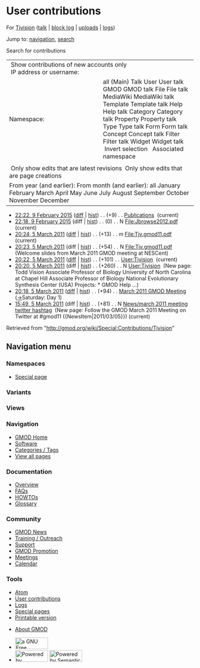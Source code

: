 <div id="mw-page-base" class="noprint">

</div>

<div id="mw-head-base" class="noprint">

</div>

<div id="content" class="mw-body" role="main">

<span id="top"></span>

<div id="mw-js-message" style="display:none;">

</div>



# <span dir="auto">User contributions</span>

<div id="bodyContent">

<div id="contentSub">

For [Tjvision](/wiki/User:Tjvision "User:Tjvision") (<a
href="/mediawiki/index.php?title=User_talk:Tjvision&amp;action=edit&amp;redlink=1"
class="new" title="User talk:Tjvision (page does not exist)">talk</a> \|
[block
log](/mediawiki/index.php?title=Special:Log/block&page=User%3ATjvision "Special:Log/block")
\|
[uploads](/wiki/Special:ListFiles/Tjvision "Special:ListFiles/Tjvision")
\| [logs](/wiki/Special:Log/Tjvision "Special:Log/Tjvision"))

</div>

<div id="jump-to-nav" class="mw-jump">

Jump to: [navigation](#mw-navigation), [search](#p-search)

</div>

<div id="mw-content-text">

Search for contributions

<table class="mw-contributions-table">
<colgroup>
<col style="width: 50%" />
<col style="width: 50%" />
</colgroup>
<tbody>
<tr class="odd">
<td colspan="2"> Show contributions of new accounts only<br />
 IP address or username:</td>
</tr>
<tr class="even">
<td class="mw-label">Namespace:</td>
<td>all (Main) Talk User User talk GMOD GMOD talk File File talk
MediaWiki MediaWiki talk Template Template talk Help Help talk Category
Category talk Property Property talk Type Type talk Form Form talk
Concept Concept talk Filter Filter talk Widget Widget talk  
 Invert selection 
 Associated namespace </td>
</tr>
<tr class="odd">
<td colspan="2"></td>
</tr>
<tr class="even">
<td colspan="2"> Only show edits that are latest revisions
 Only show edits that are page creations</td>
</tr>
<tr class="odd">
<td colspan="2">From year (and earlier): From month (and earlier): all
January February March April May June July August September October
November December</td>
</tr>
</tbody>
</table>

- <a href="/mediawiki/index.php?title=Publications&amp;oldid=26491"
  class="mw-changeslist-date" title="Publications">22:22, 9 February
  2015</a>
  ([diff](/mediawiki/index.php?title=Publications&diff=prev&oldid=26491 "Publications")
  \|
  [hist](/mediawiki/index.php?title=Publications&action=history "Publications"))
  <span class="mw-changeslist-separator">. .</span>
  <span class="mw-plusminus-pos" dir="ltr"
  title="21,932 bytes after change">(+9)</span>‎
  <span class="mw-changeslist-separator">. .</span>
  <a href="/wiki/Publications" class="mw-contributions-title"
  title="Publications">Publications</a> ‎
  <span class="mw-uctop">(current)</span>
- <a
  href="/mediawiki/index.php?title=File:Jbrowse2012.pdf&amp;oldid=26489"
  class="mw-changeslist-date" title="File:Jbrowse2012.pdf">22:18, 9
  February 2015</a> (diff \|
  [hist](/mediawiki/index.php?title=File:Jbrowse2012.pdf&action=history "File:Jbrowse2012.pdf"))
  <span class="mw-changeslist-separator">. .</span>
  <span class="mw-plusminus-null" dir="ltr"
  title="0 bytes after change">(0)</span>‎
  <span class="mw-changeslist-separator">. .</span> N
  <a href="/wiki/File:Jbrowse2012.pdf" class="mw-contributions-title"
  title="File:Jbrowse2012.pdf">File:Jbrowse2012.pdf</a> ‎
  <span class="mw-uctop">(current)</span>
- <a href="/mediawiki/index.php?title=File:Tjv.gmod11.pdf&amp;oldid=17140"
  class="mw-changeslist-date" title="File:Tjv.gmod11.pdf">20:24, 5 March
  2011</a>
  ([diff](/mediawiki/index.php?title=File:Tjv.gmod11.pdf&diff=prev&oldid=17140 "File:Tjv.gmod11.pdf")
  \|
  [hist](/mediawiki/index.php?title=File:Tjv.gmod11.pdf&action=history "File:Tjv.gmod11.pdf"))
  <span class="mw-changeslist-separator">. .</span>
  <span class="mw-plusminus-pos" dir="ltr"
  title="67 bytes after change">(+13)</span>‎
  <span class="mw-changeslist-separator">. .</span> m
  <a href="/wiki/File:Tjv.gmod11.pdf" class="mw-contributions-title"
  title="File:Tjv.gmod11.pdf">File:Tjv.gmod11.pdf</a> ‎
  <span class="mw-uctop">(current)</span>
- <a href="/mediawiki/index.php?title=File:Tjv.gmod11.pdf&amp;oldid=17139"
  class="mw-changeslist-date" title="File:Tjv.gmod11.pdf">20:23, 5 March
  2011</a> (diff \|
  [hist](/mediawiki/index.php?title=File:Tjv.gmod11.pdf&action=history "File:Tjv.gmod11.pdf"))
  <span class="mw-changeslist-separator">. .</span>
  <span class="mw-plusminus-pos" dir="ltr"
  title="54 bytes after change">(+54)</span>‎
  <span class="mw-changeslist-separator">. .</span> N
  <a href="/wiki/File:Tjv.gmod11.pdf" class="mw-contributions-title"
  title="File:Tjv.gmod11.pdf">File:Tjv.gmod11.pdf</a> ‎
  <span class="comment">(Welcome slides from March 2011 GMOD meeting at
  NESCent)</span>
- <a href="/mediawiki/index.php?title=User:Tjvision&amp;oldid=17137"
  class="mw-changeslist-date" title="User:Tjvision">20:22, 5 March
  2011</a>
  ([diff](/mediawiki/index.php?title=User:Tjvision&diff=prev&oldid=17137 "User:Tjvision")
  \|
  [hist](/mediawiki/index.php?title=User:Tjvision&action=history "User:Tjvision"))
  <span class="mw-changeslist-separator">. .</span>
  <span class="mw-plusminus-pos" dir="ltr"
  title="361 bytes after change">(+101)</span>‎
  <span class="mw-changeslist-separator">. .</span>
  <a href="/wiki/User:Tjvision" class="mw-contributions-title"
  title="User:Tjvision">User:Tjvision</a> ‎
  <span class="mw-uctop">(current)</span>
- <a href="/mediawiki/index.php?title=User:Tjvision&amp;oldid=17136"
  class="mw-changeslist-date" title="User:Tjvision">20:20, 5 March
  2011</a> (diff \|
  [hist](/mediawiki/index.php?title=User:Tjvision&action=history "User:Tjvision"))
  <span class="mw-changeslist-separator">. .</span>
  <span class="mw-plusminus-pos" dir="ltr"
  title="260 bytes after change">(+260)</span>‎
  <span class="mw-changeslist-separator">. .</span> N
  <a href="/wiki/User:Tjvision" class="mw-contributions-title"
  title="User:Tjvision">User:Tjvision</a> ‎ <span class="comment">(New
  page: Todd Vision Associate Professor of Biology University of North
  Carolina at Chapel Hill Associate Professor of Biology National
  Evolutionary Synthesis Center (USA) Projects: \* GMOD Help ...)</span>
- <a
  href="/mediawiki/index.php?title=March_2011_GMOD_Meeting&amp;oldid=17135"
  class="mw-changeslist-date" title="March 2011 GMOD Meeting">20:18, 5
  March 2011</a>
  ([diff](/mediawiki/index.php?title=March_2011_GMOD_Meeting&diff=prev&oldid=17135 "March 2011 GMOD Meeting")
  \|
  [hist](/mediawiki/index.php?title=March_2011_GMOD_Meeting&action=history "March 2011 GMOD Meeting"))
  <span class="mw-changeslist-separator">. .</span>
  <span class="mw-plusminus-pos" dir="ltr"
  title="15,308 bytes after change">(+94)</span>‎
  <span class="mw-changeslist-separator">. .</span>
  <a href="/wiki/March_2011_GMOD_Meeting" class="mw-contributions-title"
  title="March 2011 GMOD Meeting">March 2011 GMOD Meeting</a> ‎
  <span class="comment">([→](/wiki/March_2011_GMOD_Meeting#Saturday:_Day_1 "March 2011 GMOD Meeting")‎<span dir="auto"><span class="autocomment">Saturday:
  Day 1</span></span>)</span>
- <a
  href="/mediawiki/index.php?title=News/march_2011_meeting_twitter_hashtag&amp;oldid=17117"
  class="mw-changeslist-date"
  title="News/march 2011 meeting twitter hashtag">15:49, 5 March 2011</a>
  (diff \|
  [hist](/mediawiki/index.php?title=News/march_2011_meeting_twitter_hashtag&action=history "News/march 2011 meeting twitter hashtag"))
  <span class="mw-changeslist-separator">. .</span>
  <span class="mw-plusminus-pos" dir="ltr"
  title="81 bytes after change">(+81)</span>‎
  <span class="mw-changeslist-separator">. .</span> N
  <a href="/wiki/News/march_2011_meeting_twitter_hashtag"
  class="mw-contributions-title"
  title="News/march 2011 meeting twitter hashtag">News/march 2011 meeting
  twitter hashtag</a> ‎ <span class="comment">(New page: Follow the GMOD
  March 2011 Meeting on Twitter at \#gmod11
  {{NewsItem\|2011/03/05}})</span>
  <span class="mw-uctop">(current)</span>

</div>

<div class="printfooter">

Retrieved from "<http://gmod.org/wiki/Special:Contributions/Tjvision>"

</div>

<div id="catlinks" class="catlinks catlinks-allhidden">

</div>

<div class="visualClear">

</div>

</div>

</div>

<div id="mw-navigation">

## Navigation menu

<div id="mw-head">



<div id="left-navigation">

<div id="p-namespaces" class="vectorTabs" role="navigation"
aria-labelledby="p-namespaces-label">

### Namespaces

- <span id="ca-nstab-special">[Special
  page](/wiki/Special:Contributions/Tjvision "This is a special page, you cannot edit the page itself")</span>

</div>

<div id="p-variants" class="vectorMenu emptyPortlet" role="navigation"
aria-labelledby="p-variants-label">

### 

### Variants[](#)

<div class="menu">

</div>

</div>

</div>

<div id="right-navigation">

<div id="p-views" class="vectorTabs emptyPortlet" role="navigation"
aria-labelledby="p-views-label">

### Views

</div>



</div>



</div>

</div>

</div>

<div id="mw-panel">

<div id="p-logo" role="banner">

<a href="/wiki/Main_Page"
style="background-image: url(http://gmod.org/images/GMOD-cogs.png);"
title="Visit the main page"></a>

</div>

<div id="p-Navigation" class="portal" role="navigation"
aria-labelledby="p-Navigation-label">

### Navigation

<div class="body">

- <span id="n-GMOD-Home">[GMOD Home](/wiki/Main_Page)</span>
- <span id="n-Software">[Software](/wiki/GMOD_Components)</span>
- <span id="n-Categories-.2F-Tags">[Categories /
  Tags](/wiki/Categories)</span>
- <span id="n-View-all-pages">[View all
  pages](/wiki/Special:AllPages)</span>

</div>

</div>

<div id="p-Documentation" class="portal" role="navigation"
aria-labelledby="p-Documentation-label">

### Documentation

<div class="body">

- <span id="n-Overview">[Overview](/wiki/Overview)</span>
- <span id="n-FAQs">[FAQs](/wiki/Category:FAQ)</span>
- <span id="n-HOWTOs">[HOWTOs](/wiki/Category:HOWTO)</span>
- <span id="n-Glossary">[Glossary](/wiki/Glossary)</span>

</div>

</div>

<div id="p-Community" class="portal" role="navigation"
aria-labelledby="p-Community-label">

### Community

<div class="body">

- <span id="n-GMOD-News">[GMOD News](/wiki/GMOD_News)</span>
- <span id="n-Training-.2F-Outreach">[Training /
  Outreach](/wiki/Training_and_Outreach)</span>
- <span id="n-Support">[Support](/wiki/Support)</span>
- <span id="n-GMOD-Promotion">[GMOD
  Promotion](/wiki/GMOD_Promotion)</span>
- <span id="n-Meetings">[Meetings](/wiki/Meetings)</span>
- <span id="n-Calendar">[Calendar](/wiki/Calendar)</span>

</div>

</div>

<div id="p-tb" class="portal" role="navigation"
aria-labelledby="p-tb-label">

### Tools

<div class="body">

- <span id="feedlinks"><a
  href="http://gmod.org/mediawiki/index.php?title=Special:Contributions/Tjvision&amp;feed=atom"
  id="feed-atom" class="feedlink" rel="alternate"
  type="application/atom+xml" title="Atom feed for this page">Atom</a></span>
- <span id="t-contributions">[User
  contributions](/wiki/Special:Contributions/Tjvision "A list of contributions of this user")</span>
- <span id="t-log">[Logs](/wiki/Special:Log/Tjvision)</span>
- <span id="t-specialpages"><a href="/wiki/Special:SpecialPages" accesskey="q"
  title="A list of all special pages [q]">Special pages</a></span>
- <span id="t-print"><a
  href="/mediawiki/index.php?title=Special:Contributions/Tjvision&amp;printable=yes"
  rel="alternate" accesskey="p"
  title="Printable version of this page [p]">Printable version</a></span>

</div>

</div>

</div>

</div>

<div id="footer" role="contentinfo">

- <span id="footer-places-about">[About
  GMOD](/wiki/GMOD:About "GMOD:About")</span>

<!-- -->

- <span id="footer-copyrightico">[<img src="http://www.gnu.org/graphics/gfdl-logo-small.png" width="88"
  height="31" alt="a GNU Free Documentation License" />](http://www.gnu.org/licenses/fdl-1.3.html)</span>
- <span id="footer-poweredbyico">[<img src="/mediawiki/skins/common/images/poweredby_mediawiki_88x31.png"
  width="88" height="31" alt="Powered by MediaWiki" />](//www.mediawiki.org/)
  [<img
  src="/mediawiki/extensions/SemanticMediaWiki/includes/../resources/images/smw_button.png"
  width="88" height="31" alt="Powered by Semantic MediaWiki" />](https://www.semantic-mediawiki.org/wiki/Semantic_MediaWiki)</span>

<div style="clear:both">

</div>

</div>
